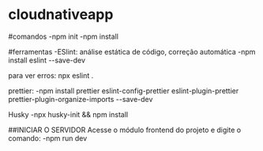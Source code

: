# cloudnativeapp

#comandos
-npm init
-npm install

#ferramentas
-ESlint: análise estática de código, correção automática
-npm install eslint --save-dev

para ver erros: npx eslint .

prettier:
-npm install prettier eslint-config-prettier eslint-plugin-prettier prettier-plugin-organize-imports --save-dev

Husky
-npx husky-init && npm install

##INICIAR O SERVIDOR
Acesse o módulo frontend do projeto e digite o comando: 
-npm run dev